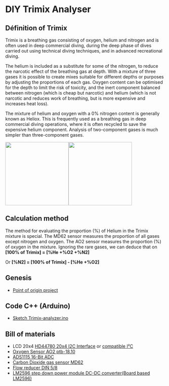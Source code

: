 # DIY Trimix Analyser 



## Définition of Trimix

Trimix is a breathing gas consisting of oxygen, helium and nitrogen and is often used in deep commercial diving, during the deep phase of dives carried out using technical diving techniques, and in advanced recreational diving.

The helium is included as a substitute for some of the nitrogen, to reduce the narcotic effect of the breathing gas at depth. With a mixture of three gases it is possible to create mixes suitable for different depths or purposes by adjusting the proportions of each gas. Oxygen content can be optimised for the depth to limit the risk of toxicity, and the inert component balanced between nitrogen (which is cheap but narcotic) and helium (which is not narcotic and reduces work of breathing, but is more expensive and increases heat loss).

The mixture of helium and oxygen with a 0% nitrogen content is generally known as Heliox. This is frequently used as a breathing gas in deep commercial diving operations, where it is often recycled to save the expensive helium component. Analysis of two-component gases is much simpler than three-component gases.

<img src="https://github.com/captainigloo/Trimix-analyzer/blob/master/images/IMCA_Trimix_shoulder_quartered.svg.png" width="200"><img src="https://github.com/captainigloo/Trimix-analyzer/blob/master/images/IMCA_Trimix_shoulder.svg.png" width="200">

## Calculation method

The method for evaluating the proportion (%) of Helium in the Trimix mixture is special. The MD62 sensor measures the proportion of all gases except nitrogen and oxygen. The AO2 sensor measures the proportion (%) of oxygen in the mixture. Ignoring the rare gases, we can deduce that on **[100% of Trimix] = [%He +%O2 +%N2]**

Or  **[%N2] = [100% of Trimix] - [%He +%O2]**

## Genesis

- [Point of origin project](https://github.com/captainigloo/Trimix-analyzer/blob/master/genesis/readme.md)

## Code C++ (Arduino)

- [Sketch Trimix-analyzer.ino](https://github.com/captainigloo/Trimix-analyzer/blob/master/src/trimix-analyzer.ino)

## Bill of materials
- LCD 20x4 [HD44780 20x4 I2C Interface](https://www.amazon.com/s/ref=nb_sb_noss?url=search-alias%3Daps&field-keywords=HD44780+20x4+I2C+Interface) or [compatible I²C](https://fr.aliexpress.com/item/Free-shipping-LCD-module-Blue-screen-IIC-I2C-2004-5V-20X4-LCD-board-provides-library-files/1873368596.html)
- [Oxygen Sensor AO2 ptb-18.10](https://fr.aliexpress.com/item/City-sensor-ao2-ptb-18-10-oxygen-sensor/1258183473.html)
- [ADS1115 16-Bit ADC](https://fr.aliexpress.com/item/ADS1115-ADC-ultra-compact-16-precision-ADC-module-development-board/32309705230.html)
- [Carbon Dioxide gas sensor MD62](https://fr.aliexpress.com/item/heat-conduction-CO2-Carbon-Dioxide-gas-sensor-MD62/32808216273.html)
- [Flow reducer DIN 5/8](https://www.innodive.com/store/analyseurs-o2-et-he-48/reducteur-de-flux-921.html)
- [LM2596 step down power module DC-DC converter(Board based LM2596)](https://www.amazon.com/s/ref=nb_sb_noss?url=search-alias%3Daps&field-keywords=LM2596) 
